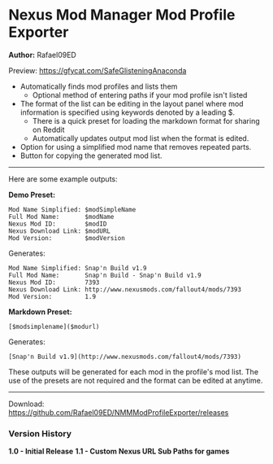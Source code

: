 # Nexus Mod Manager Mod Profile Exporter
**Author:** Rafael09ED

Preview: https://gfycat.com/SafeGlisteningAnaconda


* Automatically finds mod profiles and lists them
    * Optional method of entering paths if your mod profile isn't listed
* The format of the list can be editing in the layout panel where mod information is specified using keywords denoted by a leading $.
    * There is a quick preset for loading the markdown format for sharing on Reddit
    * Automatically updates output mod list when the format is edited.
* Option for using a simplified mod name that removes repeated parts.
* Button for copying the generated mod list.

----

Here are some example outputs:

**Demo Preset:**

    Mod Name Simplified: $modSimpleName
    Full Mod Name:       $modName
    Nexus Mod ID:        $modID
    Nexus Download Link: $modURL
    Mod Version:         $modVersion

Generates:

    Mod Name Simplified: Snap'n Build v1.9
    Full Mod Name:       Snap'n Build - Snap'n Build v1.9
    Nexus Mod ID:        7393
    Nexus Download Link: http://www.nexusmods.com/fallout4/mods/7393
    Mod Version:         1.9    

**Markdown Preset:**

    [$modsimplename]($modurl)

Generates:

    [Snap'n Build v1.9](http://www.nexusmods.com/fallout4/mods/7393)

These outputs will be generated for each mod in the profile's mod list. The use of the presets are not required and the format can be edited at anytime.

----

Download: https://github.com/Rafael09ED/NMMModProfileExporter/releases

### Version History
**1.0 - Initial Release**
**1.1 - Custom Nexus URL Sub Paths for games**